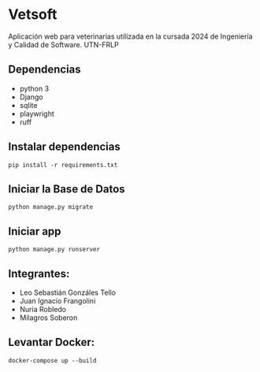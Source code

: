 # Vetsoft

Aplicación web para veterinarias utilizada en la cursada 2024 de Ingeniería y Calidad de Software. UTN-FRLP

## Dependencias

- python 3
- Django
- sqlite
- playwright
- ruff

## Instalar dependencias

`pip install -r requirements.txt`

## Iniciar la Base de Datos

`python manage.py migrate`

## Iniciar app

`python manage.py runserver`

## Integrantes:


* Leo Sebastián Gonzáles Tello
* Juan Ignacio Frangolini  
* Nuria Robledo  
* Milagros Soberon

## Levantar Docker:

`docker-compose up --build`
